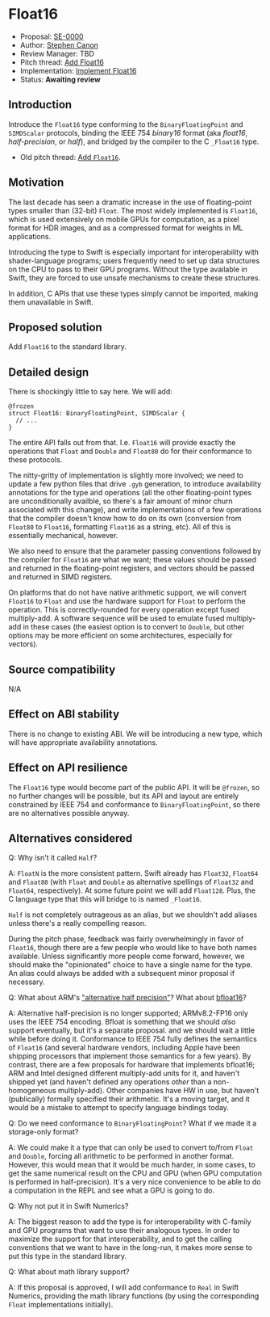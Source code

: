 # Float16

* Proposal: [SE-0000](0000-float16.md)
* Author: [Stephen Canon](https://github.com/stephentyrone)
* Review Manager: TBD
* Pitch thread: [Add Float16](https://forums.swift.org/t/add-float16/33019)
* Implementation: [Implement Float16](https://github.com/apple/swift/pull/21738)
* Status: **Awaiting review**

## Introduction

Introduce the `Float16` type conforming to the `BinaryFloatingPoint` and `SIMDScalar`
protocols, binding the IEEE 754 *binary16* format (aka *float16*, *half-precision*, or *half*),
and bridged by the compiler to the C `_Float16` type.

* Old pitch thread: [Add `Float16`](https://forums.swift.org/t/add-float16/19370).

## Motivation

The last decade has seen a dramatic increase in the use of floating-point types smaller
than (32-bit) `Float`. The most widely implemented is `Float16`, which is used
extensively on mobile GPUs for computation, as a pixel format for HDR images, and as
a compressed format for weights in ML applications.

Introducing the type to Swift is especially important for interoperability with shader-language
programs; users frequently need to set up data structures on the CPU to
pass to their GPU programs. Without the type available in Swift, they are forced to use
unsafe mechanisms to create these structures.

In addition, C APIs that use these types simply cannot be imported, making them 
unavailable in Swift.

## Proposed solution

Add `Float16` to the standard library.

## Detailed design

There is shockingly little to say here. We will add:
```
@frozen
struct Float16: BinaryFloatingPoint, SIMDScalar {
  // ...
}
```
The entire API falls out from that. I.e. `Float16` will provide exactly the operations that
`Float` and `Double` and `Float80` do for their conformance to these protocols.

The nitty-gritty of implementation is slightly more involved; we need to update a few
python files that drive `.gyb` generation, to introduce availability annotations for the type
and operations (all the other floating-point types are unconditionally availble, so there's
a fair amount of minor churn associated with this change), and write implementations of
a few operations that the compiler doesn't know how to do on its own (conversion from
`Float80` to `Float16`, formatting `Float16` as a string, etc). All of this is essentially
mechanical, however.

We also need to ensure that the parameter passing conventions followed by the compiler
for `Float16` are what we want; these values should be passed and returned in the
floating-point registers, and vectors should be passed and returned in SIMD registers.

On platforms that do not have native arithmetic support, we will convert `Float16` to
`Float` and use the hardware support for `Float` to perform the operation. This is
correctly-rounded for every operation except fused multiply-add. A software sequence
will be used to emulate fused multiply-add in these cases (the easiest option is to convert
to `Double`, but other options may be more efficient on some architectures, especially
for vectors).

## Source compatibility

N/A

## Effect on ABI stability

There is no change to existing ABI. We will be introducing a new type, which will have
appropriate availability annotations.

## Effect on API resilience

The `Float16` type would become part of the public API. It will be `@frozen`, so no
further changes will be possible, but its API and layout are entirely constrained by
IEEE 754 and conformance to `BinaryFloatingPoint`, so there are no alternatives
possible anyway.

## Alternatives considered

Q: Why isn't it called `Half`?

A: `FloatN` is the more consistent pattern. Swift already has `Float32`,
`Float64` and `Float80` (with `Float` and `Double` as alternative spellings of `Float32`
and `Float64`, respectively). At some future point we will add `Float128`. Plus, the C
language type that this will bridge to is named `_Float16`.

`Half` is not completely outrageous as an alias, but we shouldn't add aliases unless
there's a really compelling reason.

During the pitch phase, feedback was fairly overwhelmingly in favor of `Float16`, though
there are a few people who would like to have both names available. Unless significantly
more people come forward, however, we should make the "opinionated" choice to have a single
name for the type. An alias could always be added with a subsequent minor proposal if
necessary.

Q: What about ARM's ["alternative half precision"](https://en.wikipedia.org/wiki/Half-precision_floating-point_format#ARM_alternative_half-precision)?
What about [bfloat16](https://en.wikipedia.org/wiki/Bfloat16_floating-point_format)?

A: Alternative half-precision is no longer supported; ARMv8.2-FP16 only uses the IEEE 754
encoding. Bfloat is something that we should *also* support eventually, but it's a separate
proposal. and we should wait a little while before doing it. Conformance to IEEE 754 fully
defines the semantics of `Float16` (and several hardware vendors, including Apple have
been shipping processors that implement those semantics for a few years). By contrast,
there are a few proposals for hardware that implements bfloat16; ARM and Intel designed
different multiply-add units for it, and haven't shipped yet (and haven't defined any 
operations *other* than a non-homogeneous multiply-add). Other companies have HW in
use, but haven't (publically) formally specified their arithmetic. It's a moving target, and it
would be a mistake to attempt to specify language bindings today.

Q: Do we need conformance to `BinaryFloatingPoint`? What if we made it a storage-only format?

A: We could make it a type that can only be used to convert to/from `Float` and `Double`,
forcing all arithmetic to be performed in another format. However, this would mean that
it would be much harder, in some cases, to get the same numerical result on the CPU and
GPU (when GPU computation is performed in half-precision). It's a very nice convenience
to be able to do a computation in the REPL and see what a GPU is going to do.

Q: Why not put it in Swift Numerics?

A: The biggest reason to add the type is for interoperability with C-family and GPU programs
that want to use their analogous types. In order to maximize the support for that interoperability,
and to get the calling conventions that we want to have in the long-run, it makes more sense to put
this type in the standard library.

Q: What about math library support?

A: If this proposal is approved, I will add conformance to `Real` in Swift Numerics, providing
the math library functions (by using the corresponding `Float` implementations initially).
